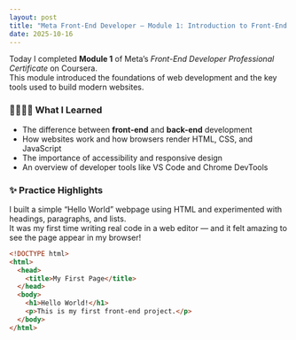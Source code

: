 ```yaml
---
layout: post
title: "Meta Front-End Developer – Module 1: Introduction to Front-End Development"
date: 2025-10-16
---
```


Today I completed **Module 1** of Meta’s *Front-End Developer Professional Certificate* on Coursera.  
This module introduced the foundations of web development and the key tools used to build modern websites.

### 🫷😵‍💫🫸 What I Learned
- The difference between **front-end** and **back-end** development  
- How websites work and how browsers render HTML, CSS, and JavaScript  
- The importance of accessibility and responsive design  
- An overview of developer tools like VS Code and Chrome DevTools

### ✨ Practice Highlights
I built a simple “Hello World” webpage using HTML and experimented with headings, paragraphs, and lists.  
It was my first time writing real code in a web editor — and it felt amazing to see the page appear in my browser!

```html
<!DOCTYPE html>
<html>
  <head>
    <title>My First Page</title>
  </head>
  <body>
    <h1>Hello World!</h1>
    <p>This is my first front-end project.</p>
  </body>
</html>
